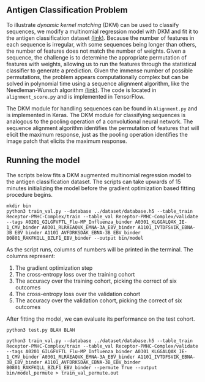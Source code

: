 ## Antigen Classification Problem

To illustrate *dynamic kernel matching* (DKM) can be used to classify sequences, we modify a multinomial regression model with DKM and fit it to the antigen classification dataset [(link)](https://github.com/jostmey/dkm/tree/master/antigen-classification-problem/dataset). Because the number of features in each sequence is irregular, with some sequences being longer than others, the number of features does not match the number of weights. Given a sequence, the challenge is to determine the appropriate permutation of features with weights, allowing us to run the features through the statistical classifier to generate a prediction. Given the immense number of possible permutations, the problem appears computationally complex but can be solved in polynomial time using a sequence alignment algorithm, like the Needleman-Wunsch algorithm [(link)](https://en.wikipedia.org/wiki/Needleman–Wunsch_algorithm). The code is located in `alignment_score.py` and is implemented in TensorFlow.

The DKM module for handling sequences can be found in `Alignment.py` and is implemented in Keras. The DKM module for classifying sequences is analogous to the pooling operation of a convolutional neural network. The sequence alignment algorithm identifies the permutation of features that will elicit the maximum response, just as the pooling operation identifies the image patch that elicits the maximum response.

## Running the model

The scripts below fits a DKM augmented multinomial regression model to the antigen classification dataset. The scripts can take upwards of 15 minutes initializing the model before the gradient optimization based fitting procedure begins.

```
mkdir bin
python3 train_val.py --database ../dataset/database.h5 --table_train Receptor-PMHC-Complex/train --table_val Receptor-PMHC-Complex/validate --tags A0201_GILGFVFTL_Flu-MP_Influenza_binder A0301_KLGGALQAK_IE-1_CMV_binder A0301_RLRAEAQVK_EMNA-3A_EBV_binder A1101_IVTDFSVIK_EBNA-3B_EBV_binder A1101_AVFDRKSDAK_EBNA-3B_EBV_binder B0801_RAKFKQLL_BZLF1_EBV_binder --output bin/model
```

As the script runs, columns of numbers will be printed in the terminal. The columns represent:
1. The gradient optimization step
2. The cross-entropy loss over the training cohort
3. The accuracy over the training cohort, picking the correct of six outcomes
4. The cross-entropy loss over the validation cohort
5. The accuracy over the validation cohort, picking the correct of six outcomes

After fitting the model, we can evaluate its performance on the test cohort.

```
python3 test.py BLAH BLAH
```



```
python3 train_val.py --database ../dataset/database.h5 --table_train Receptor-PMHC-Complex/train --table_val Receptor-PMHC-Complex/validate --tags A0201_GILGFVFTL_Flu-MP_Influenza_binder A0301_KLGGALQAK_IE-1_CMV_binder A0301_RLRAEAQVK_EMNA-3A_EBV_binder A1101_IVTDFSVIK_EBNA-3B_EBV_binder A1101_AVFDRKSDAK_EBNA-3B_EBV_binder B0801_RAKFKQLL_BZLF1_EBV_binder --permute True --output bin/model_permute > train_val_permute.out 
```

